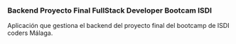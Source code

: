 ### Backend Proyecto Final FullStack Developer Bootcam ISDI

Aplicación que gestiona el backend del proyecto final del bootcamp de ISDI coders Málaga.
